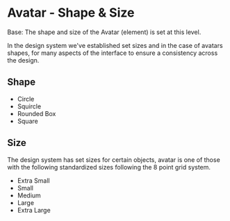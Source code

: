 # Avatar - Shape & Size

Base: The shape and size of the Avatar \(element\) is set at this level.

In the design system we've established set sizes and in the case of avatars shapes, for many aspects of the interface to ensure a consistency across the design.

## Shape

* Circle
* Squircle
* Rounded Box
* Square

## Size

The design system has set sizes for certain objects, avatar is one of those with the following standardized sizes following the 8 point grid system.

* Extra Small
* Small
* Medium
* Large
* Extra Large

